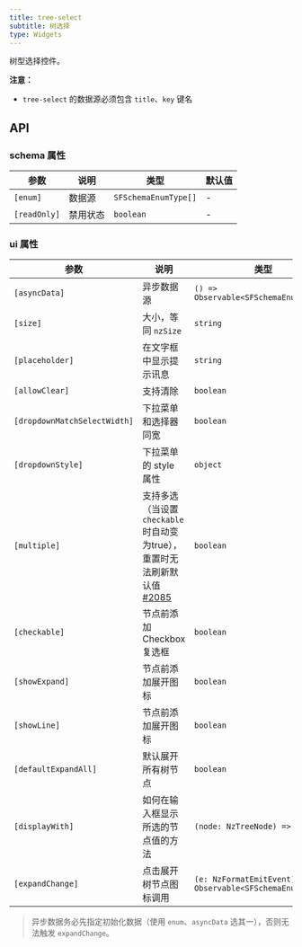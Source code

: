 ```yaml
---
title: tree-select
subtitle: 树选择
type: Widgets
---
```


树型选择控件。

**注意：**

- `tree-select` 的数据源必须包含 `title`、`key` 键名

## API

### schema 属性

参数 | 说明 | 类型 | 默认值
----|------|-----|------
`[enum]` | 数据源 | `SFSchemaEnumType[]` | -
`[readOnly]` | 禁用状态  | `boolean` | -

### ui 属性

参数 | 说明 | 类型 | 默认值
----|------|-----|------
`[asyncData]` | 异步数据源 | `() => Observable<SFSchemaEnumType[]>` | -
`[size]` | 大小，等同 `nzSize` | `string` | `default`
`[placeholder]` | 在文字框中显示提示讯息 | `string` | -
`[allowClear]` | 支持清除 | `boolean` | `false`
`[dropdownMatchSelectWidth]` | 下拉菜单和选择器同宽 | `boolean` | `true`
`[dropdownStyle]` | 下拉菜单的 style 属性 | `object` | -
`[multiple]` | 支持多选（当设置 `checkable` 时自动变为true），重置时无法刷新默认值 [#2085](https://github.com/NG-ZORRO/ng-zorro-antd/issues/2085) | `boolean` | `false`
`[checkable]` | 节点前添加 Checkbox 复选框 | `boolean` | `false`
`[showExpand]` | 节点前添加展开图标 | `boolean` | `true`
`[showLine]` | 节点前添加展开图标 | `boolean` | `false`
`[defaultExpandAll]` | 默认展开所有树节点 | `boolean` | `false`
`[displayWith]` | 如何在输入框显示所选的节点值的方法 | `(node: NzTreeNode) => string` | `(node: NzTreeNode) => node.title`
`[expandChange]` | 点击展开树节点图标调用 | `(e: NzFormatEmitEvent) => Observable<SFSchemaEnum[]>` | -

> 异步数据务必先指定初始化数据（使用 `enum`、`asyncData` 选其一），否则无法触发 `expandChange`。
